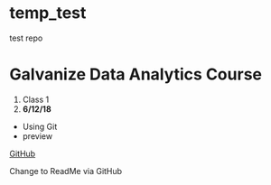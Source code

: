# temp_test
test repo
# Galvanize Data Analytics Course
1. Class 1
2. **6/12/18**
* Using Git
* preview

[GitHub](http://github.com/schacko21) 

Change to ReadMe via GitHub
